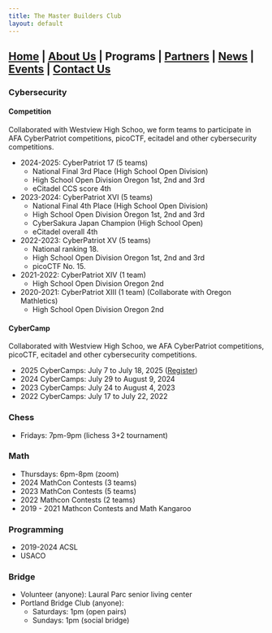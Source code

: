 ```yaml
---
title: The Master Builders Club
layout: default
---
```


## [Home](./index.html) | [About Us](./about.html) | **Programs** | [Partners](./partners.html) | [News](./news.html) | [Events](./events.html) | [Contact Us](./contacts.html)

### Cybersecurity

#### Competition
Collaborated with Westview High Schoo, we form teams to participate in AFA CyberPatriot competitions, picoCTF, ecitadel and other cybersecurity competitions.

* 2024-2025: CyberPatriot 17 (5 teams) 
  * National Final 3rd Place (High School Open Division)
  * High School Open Division Oregon 1st, 2nd and 3rd
  * eCitadel CCS score 4th
* 2023-2024: CyberPatriot XVI (5 teams)
  * National Final 4th Place (High School Open Division)
  * High School Open Division Oregon 1st, 2nd and 3rd
  * CyberSakura Japan Champion (High School Open)
  * eCitadel overall 4th
* 2022-2023: CyberPatriot XV (5 teams)
  * National ranking 18.
  * High School Open Division Oregon 1st, 2nd and 3rd
  * picoCTF No. 15.
* 2021-2022: CyberPatriot XIV (1 team)
  * High School Open Division Oregon 2nd
* 2020-2021: CyberPatriot XIII (1 team)
  (Collaborate with Oregon Mathletics) 
  * High School Open Division Oregon 2nd
 
#### CyberCamp
Collaborated with Westview High Schoo, we  AFA CyberPatriot competitions, picoCTF, ecitadel and other cybersecurity competitions.

* 2025 CyberCamps: July 7 to July 18, 2025 ([Register](https://titanturtles.org/cybercamp.html))
* 2024 CyberCamps: July 29 to August 9, 2024
* 2023 CyberCamps: July 24 to August 4, 2023
* 2022 CyberCamps: July 17 to July 22, 2022

### Chess

* Fridays: 7pm-9pm (lichess 3+2 tournament)

### Math

* Thursdays: 6pm-8pm (zoom)
* 2024 MathCon Contests (3 teams)
* 2023 MathCon Contests (5 teams)
* 2022 Mathcon Contests (2 teams)
* 2019 - 2021 Mathcon Contests and Math Kangaroo

### Programming

* 2019-2024 ACSL 
* USACO

### Bridge

* Volunteer (anyone): Laural Parc senior living center
* Portland Bridge Club (anyone):
  * Saturdays: 1pm (open pairs)
  * Sundays: 1pm (social bridge)


